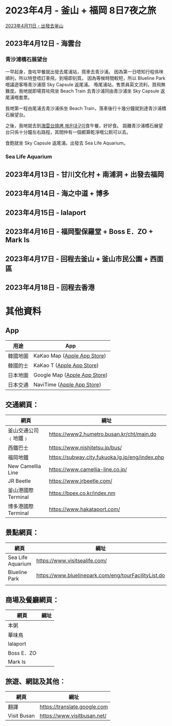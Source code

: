 # 2023年4月 - 釜山 + 福岡 8日7夜之旅

[2023年4月11日 - 出發去釜山](https://github.com/carlosclk/trips/blob/main/2023-04_Busan_n_Fukuoka/2023-04-11.md)

## 2023年4月12日 - 海雲台

### 青沙浦橋石展望台

一早起身，食咗早餐就出發去尾浦站，撘車去青沙浦。
因為第一日唔知行程係咪順利，所以特登唔訂車飛，到場即刻買。
因為等候時間較短，所以 Blueline Park 嘅議遊客喺青沙浦撘 Sky Capsule 返尾浦。
喺尾浦站，售票員英文流利，買飛無難度。我哋就即場買咗飛坐 Beach Train 去青沙浦同由青沙浦坐 Sky Capsule 返尾浦嘅套票。

我哋第一程由尾浦去青沙浦係坐 Beach Train，落車後行十幾分鐘就到達青沙浦橋石展望台。

之後，我哋就去到[海雲台燒烤 해운대구이](https://place.map.kakao.com/17512978)食午餐，好好食。
距離青沙浦橋石展望台只係十分鐘左右路程，其間仲有一個都算乾淨嘅公厠可以去。

食飽就坐 Sky Capsule 返尾浦。出發去 Sea Life Aquarium。

### Sea Life Aquarium

## 2023年4月13日 - 甘川文化村 + 南浦洞 + 出發去福岡

## 2023年4月14日 - 海之中道 + 博多

## 2023年4月15日 - lalaport

## 2023年4月16日 - 福岡聖保羅堂 + Boss E．ZO + Mark Is

## 2023年4月17日 - 回程去釜山 + 釜山市民公園 + 西面區

## 2023年4月18日 - 回程去香港

# 其他資料

## App

|用途|App|
|--|--|
|韓國地圖|KaKao Map ([Apple App Store](https://apps.apple.com/us/app/kakaomap-korea-no-1-map/id304608425))|
|韓國的士|KaKao T ([Apple App Store](https://apps.apple.com/us/app/kakao-t/id981110422))|
|日本地圖|Google Map ([Apple App Store](https://apps.apple.com/us/app/google-maps/id585027354))|
|日本交通|NaviTime ([Apple App Store](https://apps.apple.com/tw/app/%E4%B9%97%E6%8F%9Bnavitime-%E9%9B%BB%E8%BB%8A-%E3%83%90%E3%82%B9%E3%81%AE%E4%B9%97%E3%82%8A%E6%8F%9B%E3%81%88%E5%B0%82%E7%94%A8/id528532387))|

## 交通網頁：
|網頁|綱址|
|---|----|
|釜山交通公司﹙地鐵﹚|https://www2.humetro.busan.kr/cht/main.do|
|西鐵巴士|https://www.nishitetsu.jp/bus/|
|福岡地鐵|https://subway.city.fukuoka.lg.jp/eng/index.php|
|New Camellia Line|https://www.camellia-line.co.jp/|
|JR Beetle|https://www.jrbeetle.com/|
|釜山港國際 Terminal|https://bpex.co.kr/index.nm|
|博多港國際 Terminal|https://www.hakataport.com/|

## 景點網頁：
|網頁|綱址|
|---|----|
|Sea Life Aquarium|https://www.visitsealife.com/|
|Blueline Park|https://www.bluelinepark.com/eng/tourFacilityList.do|
|||

## 商場及餐廳網頁：
|網頁|綱址|
|---|----|
|本粥||
|華味鳥||
|lalaport||
|Boss E．ZO||
|Mark Is||

## 旅遊、網誌及其他︰
|網頁|綱址|
|---|----|
|翻譯|https://translate.google.com|
|Visit Busan|https://www.visitbusan.net/|
